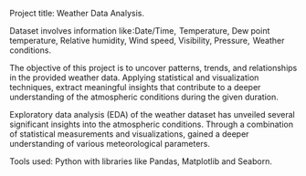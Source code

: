 Project title: Weather Data Analysis.

Dataset involves information like :Date/Time,  Temperature, Dew point temperature, Relative humidity, Wind speed, Visibility, Pressure,  Weather conditions.

The objective of this project is to uncover patterns, trends, and relationships in the provided weather data. Applying statistical and visualization techniques, extract meaningful insights that contribute to a deeper understanding of the atmospheric conditions during the given duration.

Exploratory data analysis (EDA) of the weather dataset has unveiled several significant insights into the atmospheric conditions. Through a combination of statistical measurements and visualizations, gained a deeper understanding of various meteorological parameters.

Tools used: Python with libraries like Pandas, Matplotlib and Seaborn.
